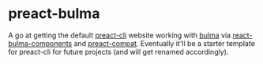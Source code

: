 # preact-bulma

A go at getting the default [preact-cli](https://github.com/developit/preact-cli)
website working with [bulma](https://bulma.io) via
[react-bulma-components](https://github.com/couds/react-bulma-components) and
[preact-compat](https://github.com/developit/preact-compat). Eventually it'll
be a starter template for preact-cli for future projects (and will get renamed
accordingly).
